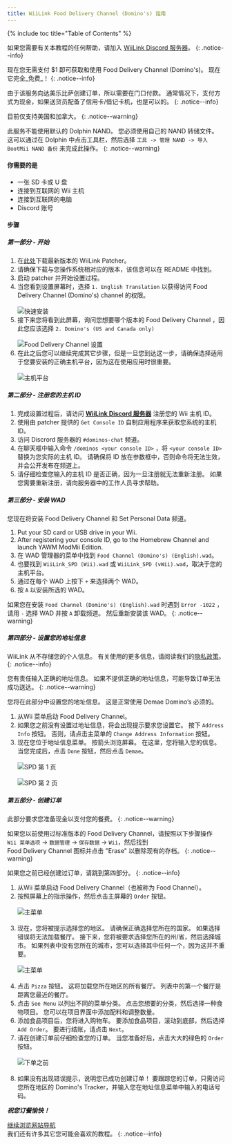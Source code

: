 ```yaml
---
title: WiiLink Food Delivery Channel (Domino's) 指南
---
```


{% include toc title="Table of Contents" %}

如果您需要有关本教程的任何帮助，请加入 [WiiLink Discord 服务器](https://discord.gg/wiilink-750581992223146074)。
{: .notice--info}

现在您无需支付 $1 即可获取和使用 Food Delivery Channel (Domino's)。 现在它完全_免费_！
{: .notice--info}

由于该服务向达美乐比萨创建订单，所以需要在门口付款。 通常情况下，支付方式为现金，如果送货员配备了信用卡/借记卡机，也是可以的。
{: .notice--info}

目前仅支持美国和加拿大。
{: .notice--warning}

此服务不能使用默认的 Dolphin NAND。 您必须使用自己的 NAND 转储文件。 这可以通过在 Dolphin 中点击工具栏，然后选择 `工具 -> 管理 NAND -> 导入 BootMii NAND 备份` 来完成此操作。
{: .notice--warning}

#### 你需要的是

- 一张 SD 卡或 U 盘
- 连接到互联网的 Wii 主机
- 连接到互联网的电脑
- Discord 账号

#### 步骤

##### 第一部分 - 开始

1. 在[此处](https://github.com/WiiLink24/WiiLink24-Patcher/tree/csharp-ver)下载最新版本的 WiiLink Patcher。
2. 请确保下载与您操作系统相对应的版本，该信息可以在 README 中找到。
3. 启动 patcher 并开始设置过程。
4. 当您看到设置屏幕时，选择 `1. English Translation` 以获得访问 Food Delivery Channel (Domino's) channel 的权限。<br><br> ![快速安装](/images/Demae-Dominos/choose-core-channel.png)
5. 接下来您将看到此屏幕，询问您想要哪个版本的 Food Delivery Channel ，因此您应该选择 `2. Domino's (US and Canada only)`<br><br> ![Food Delivery Channel 设置](/images/Demae-Dominos/choose-food-channel-ver.png)
6. 在此之后您可以继续完成其它步骤，但是一旦您到达这一步，请确保选择适用于您要安装的正确主机平台，因为这在使用应用时很重要。<br><br> ![主机平台](/images/Demae-Dominos/choose-console-platform.png)

##### 第二部分 - 注册您的主机 ID

1. 完成设置过程后，请访问 [**WiiLink Discord 服务器**](https://discord.gg/wiilink-750581992223146074) 注册您的 Wii 主机 ID。
2. 使用由 patcher 提供的 `Get Console ID` 自制应用程序来获取您系统的主机 ID。
3. 访问 Discrord 服务器的 `#dominos-chat` 频道。
4. 在聊天框中输入命令 `/dominos <your console ID>` ，将 `<your console ID>` 替换为您实际的主机 ID。 请确保将 ID 放在参数框中，否则命令将无法生效，并会公开发布在频道上。
5. 请仔细检查您输入的主机 ID 是否正确，因为一旦注册就无法重新注册。 如果您需要重新注册，请向服务器中的工作人员寻求帮助。

##### 第三部分 - 安装 WAD

您现在将安装 Food Delivery Channel 和 Set Personal Data 频道。

1. Put your SD card or USB drive in your Wii.
2. After registering your console ID, go to the Homebrew Channel and launch YAWM ModMii Edition.
3. 在 WAD 管理器的菜单中找到 `Food Channel (Domino's) (English).wad`。
4. 也要找到 `WiiLink_SPD (Wii).wad` 或 `WiiLink_SPD (vWii).wad`，取决于您的主机平台。
5. 通过在每个 WAD 上按下 `+` 来选择两个 WAD。
6. 按 `A` 以安装所选的 WAD。

如果您在安装 `Food Channel (Domino's) (English).wad` 时遇到 `Error -1022` ，请用 `-` 选择 WAD 并按 `A` 卸载频道。 然后重新安装该 WAD。
{: .notice--warning}

##### 第四部分 - 设置您的地址信息

WiiLink 从不存储您的个人信息。 有关使用的更多信息，请阅读我们的[隐私政策](https://www.wiilink24.com/privacy-policy)。
{: .notice--info}

您有责任输入正确的地址信息。 如果不提供正确的地址信息，可能导致订单无法成功送达。
{: .notice--warning}

您将在此部分中设置您的地址信息。 这是正常使用 Demae Domino’s 必须的。

1. 从Wii 菜单启动 Food Delivery Channel。
2. 如果您之前没有设置过地址信息，将会出现提示要求您设置它。 按下 `Address Info` 按钮。 否则，请点击主菜单的 `Change Address Information` 按钮。
3. 现在您位于地址信息菜单。 按箭头浏览屏幕。 在这里，您将输入您的信息。 当您完成后，点击 `Done` 按钮，然后点击 `Demae`。<br><br> ![SPD 第 1 页](/images/Demae-Dominos/spd-1.png)<br><br> ![SPD 第 2 页](/images/Demae-Dominos/spd-2.png)

##### 第五部分 - 创建订单

此部分要求您准备现金以支付您的餐费。
{: .notice--warning}

如果您以前使用过标准版本的 Food Delivery Channel，请按照以下步骤操作<br>`Wii 菜单选项` -> `数据管理` -> `保存数据` -> `Wii`，然后找到 <br>Food Delivery Channel 图标并点击 "Erase" 以删除现有的存档。
{: .notice--warning}

如果您之前已经创建过订单，请跳到第四部分。
{: .notice--info}

1. 从Wii 菜单启动 Food Delivery Channel（也被称为 Food Channel）。
2. 按照屏幕上的指示操作，然后点击主屏幕的 `Order` 按钮。<br><br> ![主菜单](/images/Demae-Dominos/success.png)<br><br>
3. 现在，您将被提示选择您的地区。 请确保正确选择您所在的国家。 如果选择错误将无法加载餐厅。 接下来，您将被要求选择您所在的州/省，然后选择城市。 如果列表中没有您所在的城市，您可以选择其中任何一个，因为这并不重要。<br><br> ![主菜单](/images/Demae-Dominos/country-setup.png)<br><br>
4. 点击 `Pizza` 按钮。 这将加载您所在地区的所有餐厅。 列表中的第一个餐厅是距离您最近的餐厅。
5. 点击 `See Menu` 以列出不同的菜单分类。 点击您想要的分类，然后选择一种食物项目。 您可以在项目界面中添加配料和调整数量。
6. 添加食品项目后，您将进入购物车。 要添加食品项目，滚动到底部，然后选择 `Add Order`。 要进行结账，请点击 `Next`。
7. 请在创建订单前仔细检查您的订单。 当您准备好后，点击大大的绿色的 `Order` 按钮。<br><br> ![下单之前](/images/Demae-Dominos/order.png)<br><br>
8. 如果没有出现错误提示，说明您已成功创建订单！ 要跟踪您的订单，只需访问您所在地区的 Domino's Tracker，并输入您在地址信息菜单中输入的电话号码。

**_祝您订餐愉快！_**

[继续浏览网站导航](site-navigation)<br> 我们还有许多其它您可能会喜欢的教程。
{: .notice--info}

